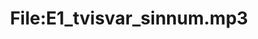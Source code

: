---
title: File:E1_tvisvar_sinnum.mp3
recording of: tvisvar sinnum
reading speed: slow
speaker: E
license: CC0
---
